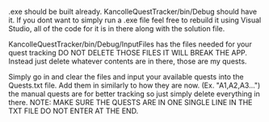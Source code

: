 .exe should be built already. KancolleQuestTracker/bin/Debug should have it. If you dont want to simply run a .exe file feel free to rebuild it using Visual Studio, all of the code for it is in there along with the solution file.

KancolleQuestTracker/bin/Debug/InputFiles has the files needed for your quest tracking DO NOT DELETE THOSE FILES IT WILL BREAK THE APP. Instead just delete whatever contents are in there, those are my quests.

Simply go in and clear the files and input your available quests into the Quests.txt file. Add them in similarly to how they are now. (Ex. "A1,A2,A3...") the manual quests are for better tracking so just simply delete everything in there. NOTE: MAKE SURE THE QUESTS ARE IN ONE SINGLE LINE IN THE TXT FILE DO NOT ENTER AT THE END. 
